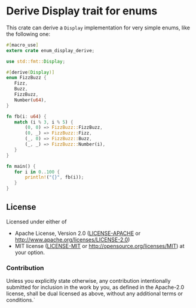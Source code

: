 # Derive Display trait for enums

This crate can derive a `Display` implementation for very simple enums,
like the following one:

```rust
#[macro_use]
extern crate enum_display_derive;

use std::fmt::Display;

#[derive(Display)]
enum FizzBuzz {
   Fizz,
   Buzz,
   FizzBuzz,
   Number(u64),
}

fn fb(i: u64) {
   match (i % 3, i % 5) {
       (0, 0) => FizzBuzz::FizzBuzz,
       (0, _) => FizzBuzz::Fizz,
       (_, 0) => FizzBuzz::Buzz,
       (_, _) => FizzBuzz::Number(i),
   }
}

fn main() {
   for i in 0..100 {
       println!("{}", fb(i));
   }
}
```

## License

Licensed under either of
 * Apache License, Version 2.0 ([LICENSE-APACHE](LICENSE-APACHE) or http://www.apache.org/licenses/LICENSE-2.0)
 * MIT license ([LICENSE-MIT](LICENSE-MIT) or http://opensource.org/licenses/MIT)
at your option.

### Contribution

Unless you explicitly state otherwise, any contribution intentionally submitted
for inclusion in the work by you, as defined in the Apache-2.0 license, shall be dual licensed as above, without any
additional terms or conditions.`
